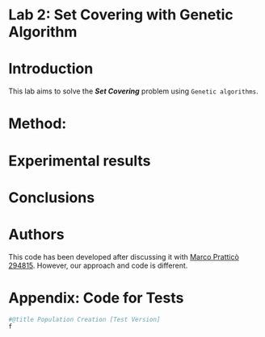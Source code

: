 # Lab 2: Set Covering with Genetic Algorithm

# Introduction

This lab aims to solve the **_Set Covering_** problem using `Genetic algorithms`.

# Method:


# Experimental results


# Conclusions



# Authors

This code has been developed after discussing it with [Marco Pratticò 294815](https://github.com/marcopra). However, our approach and code is different.

# Appendix: Code for Tests


```python
#@title Population Creation [Test Version]
f
```
